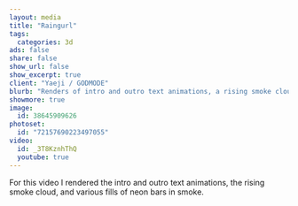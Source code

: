 ```yaml
---
layout: media
title: "Raingurl"
tags:
  categories: 3d
ads: false
share: false
show_url: false
show_excerpt: true
client: "Yaeji / GODMODE"
blurb: "Renders of intro and outro text animations, a rising smoke cloud, and neon bars in smoke. Made using C4D, Octane, and TurbulenceFD."
showmore: true
image:
  id: 38645909626
photoset:
  id: "72157690223497055"
video:
  id: _3T8KznhThQ
  youtube: true
---
```


For this video I rendered the intro and outro text animations, the rising smoke cloud, and various fills of neon bars in smoke.